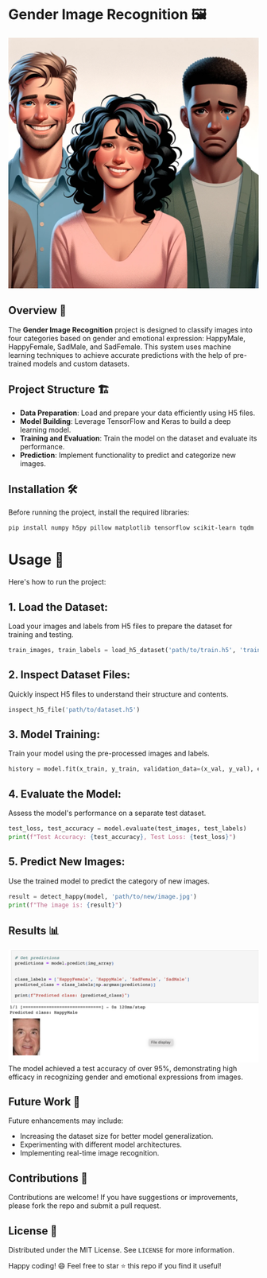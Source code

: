 # Gender Image Recognition 🖼️

![GIR](/img1.png)

## Overview 📄

The **Gender Image Recognition** project is designed to classify images into four categories based on gender and emotional expression: HappyMale, HappyFemale, SadMale, and SadFemale. This system uses machine learning techniques to achieve accurate predictions with the help of pre-trained models and custom datasets.

## Project Structure 🏗️

- **Data Preparation**: Load and prepare your data efficiently using H5 files.
- **Model Building**: Leverage TensorFlow and Keras to build a deep learning model.
- **Training and Evaluation**: Train the model on the dataset and evaluate its performance.
- **Prediction**: Implement functionality to predict and categorize new images.

## Installation 🛠️

Before running the project, install the required libraries:

```bash
pip install numpy h5py pillow matplotlib tensorflow scikit-learn tqdm
```

# Usage 🔧

Here's how to run the project:

## 1. Load the Dataset:
Load your images and labels from H5 files to prepare the dataset for training and testing.
```python
train_images, train_labels = load_h5_dataset('path/to/train.h5', 'train_set_x', 'train_set_y')
```
## 2. Inspect Dataset Files:
Quickly inspect H5 files to understand their structure and contents.
```python
inspect_h5_file('path/to/dataset.h5')
```
## 3. Model Training:
Train your model using the pre-processed images and labels.
```python
history = model.fit(x_train, y_train, validation_data=(x_val, y_val), epochs=10, batch_size=32)
```

## 4. Evaluate the Model:
Assess the model's performance on a separate test dataset.
```python
test_loss, test_accuracy = model.evaluate(test_images, test_labels)
print(f"Test Accuracy: {test_accuracy}, Test Loss: {test_loss}")
```
## 5. Predict New Images:
Use the trained model to predict the category of new images.
```python
result = detect_happy(model, 'path/to/new/image.jpg')
print(f"The image is: {result}")
```

## Results 📊
![Results](/img11.png)
The model achieved a test accuracy of over 95%, demonstrating high efficacy in recognizing gender and emotional expressions from images.

## Future Work 🔮
Future enhancements may include:
- Increasing the dataset size for better model generalization.
- Experimenting with different model architectures.
- Implementing real-time image recognition.

## Contributions 🤝
Contributions are welcome! If you have suggestions or improvements, please fork the repo and submit a pull request.

## License 📜
Distributed under the MIT License. See `LICENSE` for more information.

Happy coding! 😄 Feel free to star ⭐ this repo if you find it useful!


